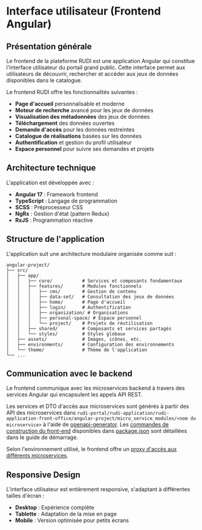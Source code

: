 # Interface utilisateur (Frontend Angular)

## Présentation générale

Le frontend de la plateforme RUDI est une application Angular qui constitue l'interface utilisateur du portail grand public. Cette interface permet aux utilisateurs de découvrir, rechercher et accéder aux jeux de données disponibles dans le catalogue.


Le frontend RUDI offre les fonctionnalités suivantes :

- **Page d'accueil** personnalisable et moderne
- **Moteur de recherche** avancé pour les jeux de données
- **Visualisation des métadonnées** des jeux de données
- **Téléchargement** des données ouvertes
- **Demande d'accès** pour les données restreintes
- **Catalogue de réalisations** basées sur les données
- **Authentification** et gestion du profil utilisateur
- **Espace personnel** pour suivre ses demandes et projets

## Architecture technique

L'application est développée avec :

- **Angular 17** : Framework frontend
- **TypeScript** : Langage de programmation
- **SCSS** : Préprocesseur CSS
- **NgRx** : Gestion d'état (pattern Redux)
- **RxJS** : Programmation réactive

## Structure de l'application

L'application suit une architecture modulaire organisée comme suit :

```
angular-project/
├── src/
│   ├── app/
│   │   ├── core/           # Services et composants fondamentaux
│   │   ├── features/       # Modules fonctionnels
│   │   │   ├── cms/        # Gestion de contenu
│   │   │   ├── data-set/   # Consultation des jeux de données
│   │   │   ├── home/       # Page d'accueil
│   │   │   ├── login/      # Authentification
│   │   │   ├── organization/ # Organisations
│   │   │   ├── personal-space/ # Espace personnel
│   │   │   └── project/    # Projets de réutilisation
│   │   ├── shared/         # Composants et services partagés
│   │   └── styles/         # Styles globaux
│   ├── assets/             # Images, icônes, etc.
│   ├── environments/       # Configuration des environnements
│   └── theme/              # Thème de l'application
└── ...
```

## Communication avec le backend

Le frontend communique avec les microservices backend à travers des services Angular qui encapsulent les appels API REST.

Les services et DTO d'accès aux microservices sont générés à partir des API des microservices dans ``rudi-portal/rudi-application/rudi-application-front-office/angular-project/micro_service_modules/<nom du microservice>`` à l'aide de [openapi-generator](https://openapi-generator.tech/). Les [commandes de construction du front-end](../../demarrage/demarrage-frontend.md) disponibles dans [package.json](../../../rudi-application/rudi-application-front-office/angular-project/package.json) sont détaillées dans le guide de démarrage.

Selon l'environnement utilisé, le frontend offre un [proxy d'accès aux différents microservices](proxy.md).

## Responsive Design

L'interface utilisateur est entièrement responsive, s'adaptant à différentes tailles d'écran :

- **Desktop** : Expérience complète
- **Tablette** : Adaptation de la mise en page
- **Mobile** : Version optimisée pour petits écrans

